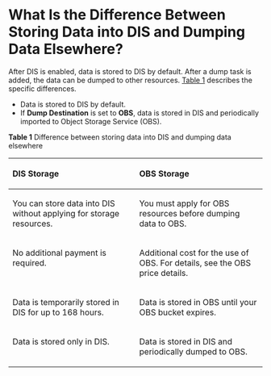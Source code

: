 # What Is the Difference Between Storing Data into DIS and Dumping Data Elsewhere?<a name="dis_faq_0007"></a>

After DIS is enabled, data is stored to DIS by default. After a dump task is added, the data can be dumped to other resources.  [Table 1](#tdc4c4ec0b2454cfeb8421d92412355e6)  describes the specific differences.

-   Data is stored to DIS by default.
-   If  **Dump Destination**  is set to  **OBS**, data is stored in DIS and periodically imported to Object Storage Service \(OBS\).

**Table  1**  Difference between storing data into DIS and dumping data elsewhere

<a name="tdc4c4ec0b2454cfeb8421d92412355e6"></a>
<table><thead align="left"><tr id="ra5e764ab2e3c412f8de1da2b545dc2d2"><th class="cellrowborder" valign="top" width="49.91%" id="mcps1.2.3.1.1"><p id="en-us_topic_0065509540_p191302521636"><a name="en-us_topic_0065509540_p191302521636"></a><a name="en-us_topic_0065509540_p191302521636"></a>DIS Storage</p>
</th>
<th class="cellrowborder" valign="top" width="50.09%" id="mcps1.2.3.1.2"><p id="en-us_topic_0065509540_p60465551636"><a name="en-us_topic_0065509540_p60465551636"></a><a name="en-us_topic_0065509540_p60465551636"></a>OBS Storage</p>
</th>
</tr>
</thead>
<tbody><tr id="r3d792835a81045cf8820184da52ef9c8"><td class="cellrowborder" valign="top" width="49.91%" headers="mcps1.2.3.1.1 "><p id="en-us_topic_0065509540_p101109991636"><a name="en-us_topic_0065509540_p101109991636"></a><a name="en-us_topic_0065509540_p101109991636"></a>You can store data into DIS without applying for storage resources.</p>
</td>
<td class="cellrowborder" valign="top" width="50.09%" headers="mcps1.2.3.1.2 "><p id="en-us_topic_0065509540_p136845631636"><a name="en-us_topic_0065509540_p136845631636"></a><a name="en-us_topic_0065509540_p136845631636"></a>You must apply for OBS resources before dumping data to OBS.</p>
</td>
</tr>
<tr id="r36c63084fda14bd1b5f7a592e4b598c5"><td class="cellrowborder" valign="top" width="49.91%" headers="mcps1.2.3.1.1 "><p id="en-us_topic_0065509540_p439351481636"><a name="en-us_topic_0065509540_p439351481636"></a><a name="en-us_topic_0065509540_p439351481636"></a>No additional payment is required.</p>
</td>
<td class="cellrowborder" valign="top" width="50.09%" headers="mcps1.2.3.1.2 "><p id="en-us_topic_0065509540_p19772551636"><a name="en-us_topic_0065509540_p19772551636"></a><a name="en-us_topic_0065509540_p19772551636"></a>Additional cost for the use of OBS. For details, see the OBS price details.</p>
</td>
</tr>
<tr id="rf058a4d0c9b84be3931c7805d217ea32"><td class="cellrowborder" valign="top" width="49.91%" headers="mcps1.2.3.1.1 "><p id="en-us_topic_0065509540_p321332191636"><a name="en-us_topic_0065509540_p321332191636"></a><a name="en-us_topic_0065509540_p321332191636"></a>Data is temporarily stored in DIS for up to 168 hours.</p>
</td>
<td class="cellrowborder" valign="top" width="50.09%" headers="mcps1.2.3.1.2 "><p id="a14448ac051514c68924ee1639a6969aa"><a name="a14448ac051514c68924ee1639a6969aa"></a><a name="a14448ac051514c68924ee1639a6969aa"></a>Data is stored in OBS until your OBS bucket expires.</p>
</td>
</tr>
<tr id="r32d7cd41e5524dd29e229ec366844ab9"><td class="cellrowborder" valign="top" width="49.91%" headers="mcps1.2.3.1.1 "><p id="en-us_topic_0065509540_p655628081636"><a name="en-us_topic_0065509540_p655628081636"></a><a name="en-us_topic_0065509540_p655628081636"></a>Data is stored only in DIS.</p>
</td>
<td class="cellrowborder" valign="top" width="50.09%" headers="mcps1.2.3.1.2 "><p id="ae6148d573f8c427491bb58101c8f4914"><a name="ae6148d573f8c427491bb58101c8f4914"></a><a name="ae6148d573f8c427491bb58101c8f4914"></a>Data is stored in DIS and periodically dumped to OBS.</p>
</td>
</tr>
</tbody>
</table>

